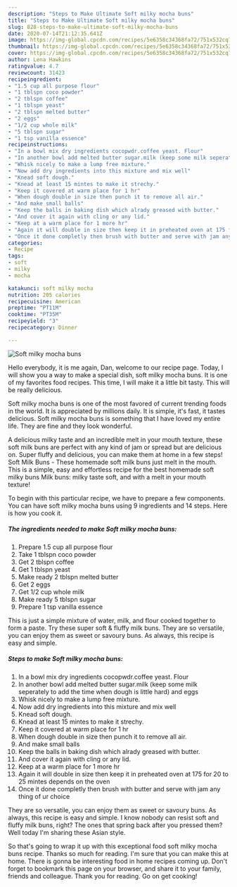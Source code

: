 ```yaml
---
description: "Steps to Make Ultimate Soft milky mocha buns"
title: "Steps to Make Ultimate Soft milky mocha buns"
slug: 828-steps-to-make-ultimate-soft-milky-mocha-buns
date: 2020-07-14T21:12:35.641Z
image: https://img-global.cpcdn.com/recipes/5e6358c34368fa72/751x532cq70/soft-milky-mocha-buns-recipe-main-photo.jpg
thumbnail: https://img-global.cpcdn.com/recipes/5e6358c34368fa72/751x532cq70/soft-milky-mocha-buns-recipe-main-photo.jpg
cover: https://img-global.cpcdn.com/recipes/5e6358c34368fa72/751x532cq70/soft-milky-mocha-buns-recipe-main-photo.jpg
author: Lena Hawkins
ratingvalue: 4.7
reviewcount: 31423
recipeingredient:
- "1.5 cup all purpose flour"
- "1 tblspn coco powder"
- "2 tblspn coffee"
- "1 tblspn yeast"
- "2 tblspn melted butter"
- "2 eggs"
- "1/2 cup whole milk"
- "5 tblspn sugar"
- "1 tsp vanilla essence"
recipeinstructions:
- "In a bowl mix dry ingredients cocopwdr.coffee yeast. Flour"
- "In another bowl add melted butter sugar.milk (keep some milk seperately to add the time when dough is little hard) and eggs"
- "Whisk nicely to make a lump free mixture."
- "Now add dry ingredients into this mixture and mix well"
- "Knead soft dough."
- "Knead at least 15 mintes to make it strechy."
- "Keep it covered at warm place for 1 hr"
- "When dough double in size then punch it to remove all air."
- "And make small balls"
- "Keep the balls in baking dish which alrady greased with butter."
- "And cover it again with cling or any lid."
- "Keep at a warm place for 1 more hr"
- "Again it will double in size then keep it in preheated oven at 175 for 20 to 25 mintes depends on the oven"
- "Once it done completly then brush with butter and serve with jam any thing of ur choice"
categories:
- Recipe
tags:
- soft
- milky
- mocha

katakunci: soft milky mocha 
nutrition: 205 calories
recipecuisine: American
preptime: "PT11M"
cooktime: "PT35M"
recipeyield: "3"
recipecategory: Dinner

---
```



![Soft milky mocha buns](https://img-global.cpcdn.com/recipes/5e6358c34368fa72/751x532cq70/soft-milky-mocha-buns-recipe-main-photo.jpg)

Hello everybody, it is me again, Dan, welcome to our recipe page. Today, I will show you a way to make a special dish, soft milky mocha buns. It is one of my favorites food recipes. This time, I will make it a little bit tasty. This will be really delicious.

Soft milky mocha buns is one of the most favored of current trending foods in the world. It is appreciated by millions daily. It is simple, it's fast, it tastes delicious. Soft milky mocha buns is something that I have loved my entire life. They are fine and they look wonderful.

A delicious milky taste and an incredible melt in your mouth texture, these soft milk buns are perfect with any kind of jam or spread but are delicious on. Super fluffy and delicious, you can make them at home in a few steps! Soft Milk Buns - These homemade soft milk buns just melt in the mouth. This is a simple, easy and effortless recipe for the best homemade soft milky buns Milk buns: milky taste soft, and with a melt in your mouth texture!


To begin with this particular recipe, we have to prepare a few components. You can have soft milky mocha buns using 9 ingredients and 14 steps. Here is how you cook it.

<!--inarticleads1-->

##### The ingredients needed to make Soft milky mocha buns:

1. Prepare 1.5 cup all purpose flour
1. Take 1 tblspn coco powder
1. Get 2 tblspn coffee
1. Get 1 tblspn yeast
1. Make ready 2 tblspn melted butter
1. Get 2 eggs
1. Get 1/2 cup whole milk
1. Make ready 5 tblspn sugar
1. Prepare 1 tsp vanilla essence


This is just a simple mixture of water, milk, and flour cooked together to form a paste. Try these super soft &amp; fluffy milk buns. They are so versatile, you can enjoy them as sweet or savoury buns. As always, this recipe is easy and simple. 

<!--inarticleads2-->

##### Steps to make Soft milky mocha buns:

1. In a bowl mix dry ingredients cocopwdr.coffee yeast. Flour
1. In another bowl add melted butter sugar.milk (keep some milk seperately to add the time when dough is little hard) and eggs
1. Whisk nicely to make a lump free mixture.
1. Now add dry ingredients into this mixture and mix well
1. Knead soft dough.
1. Knead at least 15 mintes to make it strechy.
1. Keep it covered at warm place for 1 hr
1. When dough double in size then punch it to remove all air.
1. And make small balls
1. Keep the balls in baking dish which alrady greased with butter.
1. And cover it again with cling or any lid.
1. Keep at a warm place for 1 more hr
1. Again it will double in size then keep it in preheated oven at 175 for 20 to 25 mintes depends on the oven
1. Once it done completly then brush with butter and serve with jam any thing of ur choice


They are so versatile, you can enjoy them as sweet or savoury buns. As always, this recipe is easy and simple. I know nobody can resist soft and fluffy milk buns, right? The ones that spring back after you pressed them? Well today I&#39;m sharing these Asian style. 

So that's going to wrap it up with this exceptional food soft milky mocha buns recipe. Thanks so much for reading. I'm sure that you can make this at home. There is gonna be interesting food in home recipes coming up. Don't forget to bookmark this page on your browser, and share it to your family, friends and colleague. Thank you for reading. Go on get cooking!
